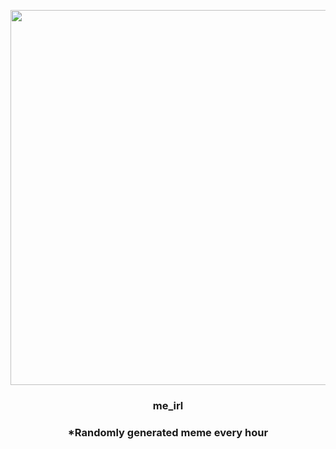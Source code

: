 <p align="center">
        <img src="https://i.redd.it/8xmik1t3qvz81.jpg" width="600" height="600">
        </p>
        <h3 align="center">me_irl</h3>
        <h3 align="center">*Randomly generated meme every hour</h3>
    